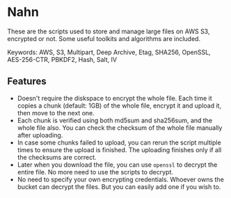 # Nahn
These are the scripts used to store and manage large files on AWS S3, encrypted or not. Some useful toolkits and algorithms are included.

Keywords: AWS, S3, Multipart, Deep Archive, Etag, SHA256, OpenSSL, AES-256-CTR, PBKDF2, Hash, Salt, IV

## Features
- Doesn't require the diskspace to encrypt the whole file. Each time it copies a chunk (default: 1GB) of the whole file, encrypt it and upload it, then move to the next one.
- Each chunk is verified using both md5sum and sha256sum, and the whole file also. You can check the checksum of the whole file manually after uploading.
- In case some chunks failed to upload, you can rerun the script multiple times to ensure the upload is finished. The uploading finishes only if all the checksums are correct.
- Later when you download the file, you can use `openssl` to decrypt the entire file. No more need to use the scripts to decrypt.
- No need to specify your own encrypting credentials. Whoever owns the bucket can decrypt the files. But you can easily add one if you wish to.
